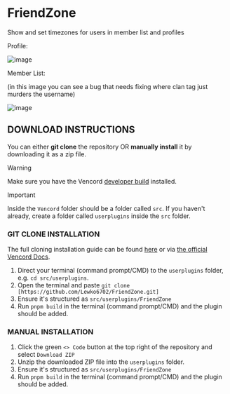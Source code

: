 # FriendZone
Show and set timezones for users in member list and profiles

Profile:

![image](https://github.com/user-attachments/assets/103d2369-711c-45a0-aee5-be2fa790fb6d)

Member List: 

(in this image you can see a bug that needs fixing where clan tag just murders the username)

![image](https://github.com/user-attachments/assets/4bc53e6b-b733-4b0d-8c39-6766525c6d88)


## DOWNLOAD INSTRUCTIONS
You can either __git clone__ the repository OR __manually install__ it by downloading it as a zip file.<br/>
> [!WARNING]
> Make sure you have the Vencord [developer build](https://docs.vencord.dev/installing/) installed.<br/>

> [!IMPORTANT]
> Inside the `Vencord` folder should be a folder called `src`. If you haven't already, create a folder called `userplugins` inside the `src` folder.

### GIT CLONE INSTALLATION
The full cloning installation guide can be found [here](https://discord.com/channels/1015060230222131221/1257038407503446176/1257038407503446176) or via [the official Vencord Docs](https://docs.vencord.dev/installing/custom-plugins/).
1. Direct your terminal (command prompt/CMD) to the `userplugins` folder, e.g. `cd src/userplugins`.
2. Open the terminal and paste `git clone [https://github.com/Lewko6702/FriendZone.git]`
3. Ensure it's structured as `src/userplugins/FriendZone`
4. Run `pnpm build` in the terminal (command prompt/CMD) and the plugin should be added.

### MANUAL INSTALLATION
1. Click the green `<> Code` button at the top right of the repository and select `Download ZIP`
2. Unzip the downloaded ZIP file into the `userplugins` folder.
3. Ensure it's structured as `src/userplugins/FriendZone`
5. Run `pnpm build` in the terminal (command prompt/CMD) and the plugin should be added. 
